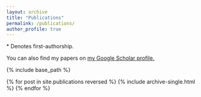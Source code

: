 ```yaml
---
layout: archive
title: "Publications"
permalink: /publications/
author_profile: true
---
```


\* Denotes first-authorship.


You can also find my papers on <u><a href="https://scholar.google.com/citations?user=QyKMVQUAAAAJ">my Google Scholar profile</a>.</u>


{% include base_path %}

{% for post in site.publications reversed %}
  {% include archive-single.html %}
{% endfor %}
